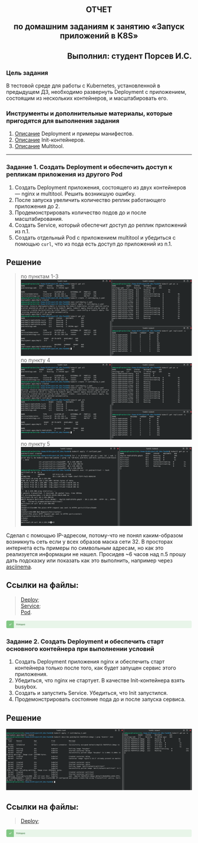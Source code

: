 
## <p style="text-align: center;">ОТЧЕТ</p> <p style="text-align: center;">по домашним заданиям к занятию «Запуск приложений в K8S»</p>
## <p style="text-align: right;">Выполнил: студент Порсев И.С.</p>

### Цель задания

В тестовой среде для работы с Kubernetes, установленной в предыдущем ДЗ, необходимо развернуть Deployment с приложением, состоящим из нескольких контейнеров, и масштабировать его.

### Инструменты и дополнительные материалы, которые пригодятся для выполнения задания

1. [Описание](https://kubernetes.io/docs/concepts/workloads/controllers/deployment/) Deployment и примеры манифестов.
2. [Описание](https://kubernetes.io/docs/concepts/workloads/pods/init-containers/) Init-контейнеров.
3. [Описание](https://github.com/wbitt/Network-MultiTool) Multitool.

------

### Задание 1. Создать Deployment и обеспечить доступ к репликам приложения из другого Pod

1. Создать Deployment приложения, состоящего из двух контейнеров — nginx и multitool. Решить возникшую ошибку.
2. После запуска увеличить количество реплик работающего приложения до 2.
3. Продемонстрировать количество подов до и после масштабирования.
4. Создать Service, который обеспечит доступ до реплик приложений из п.1.
5. Создать отдельный Pod с приложением multitool и убедиться с помощью `curl`, что из пода есть доступ до приложений из п.1.

## Решение
> по пунктам 1-3
![localImage](./screen_VII.03_1.png)    
> по пункту 4
![localImage](./screen_VII.03_2.png) 
> по пункту 5
![localImage](./screen_VII.03_3.png) 

Сделал с помощью IP-адресом, потому-что не понял каким-образом возникнуть сеть если у всех образов маска сети 32. 
В просторах интернета есть примеры по символьным адресам, но как это реализуется информации не нашел. 
Просидев ~6 часов над п.5 прошу дать подсказку или показать как это выполнить, например через [asciinema](https://asciinema.org/).

## Ссылки на файлы:
>[Deploy](./conf/deploy_1.yaml);    
>[Service](./conf/service_1.yaml);   
>[Pod](./conf/pod.yaml).   

![localImage](./Yes.png)


### Задание 2. Создать Deployment и обеспечить старт основного контейнера при выполнении условий

1. Создать Deployment приложения nginx и обеспечить старт контейнера только после того, как будет запущен сервис этого приложения.
2. Убедиться, что nginx не стартует. В качестве Init-контейнера взять busybox.
3. Создать и запустить Service. Убедиться, что Init запустился.
4. Продемонстрировать состояние пода до и после запуска сервиса.

## Решение

![localImage](./screen_VII.03_5.png)    

## Ссылки на файлы:
>[Deploy](./conf/deploy_2.yaml);     

![localImage](./Yes.png)